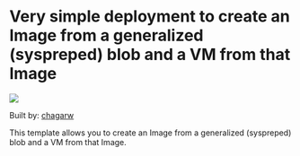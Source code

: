 # Very simple deployment to create an Image from a generalized (syspreped) blob and a VM from that Image

<a href="https://portal.azure.com/#create/Microsoft.Template/uri/https%3A%2F%2Fraw.githubusercontent.com%2Fchagarw%2FMDPP%2Fmaster%2F101-create-image-from-blob-and-vm-from-image%2Fazuredeploy.json" target="_blank">
    <img src="http://azuredeploy.net/deploybutton.png"/>
</a>

Built by: [chagarw](https://github.com/chagarw)

This template allows you to create an Image from a generalized (syspreped) blob and a VM from that Image. 

